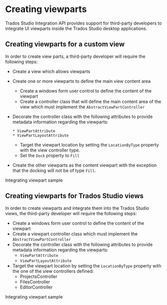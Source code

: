 Creating viewparts
====

Trados Studio Integration API provides support for third-party developers to integrate UI viewparts inside the Trados Studio desktop applications.

Creating viewparts for a custom view
----
In order to create view parts, a third-party developer will require the following steps:

* Create a view which allows viewparts
* Create one or more viewparts to define the main view content area
    * Create a windows form user control to define the content of the viewpart
    * Create a controller class that will define the main content area of the view which must implement the `AbstractViewPartController`
* Decorate the controller class with the following attributes to provide metadata information regarding the viewparts: 
  
      * ViewPartAttribute
      * ViewPartLayoutAttribute
    * Target the viewpart location by setting the `LocationByType` property with the view controller type.
    * Set the `Dock` property to `Fill`
  
* Create the other viewparts as the content viewpart with the exception that the docking will not be of type `Fill`.
  
Integrating viewpart sample

Creating viewparts for Trados Studio views
-----
In order to create viewparts and integrate them into the Trados Studio views, the third-party developer will require the following steps:

* Create a windows form user control to define the content of the viewpart
* Create a viewpart controller class which must implement the `AbstractViewPartController`
* Decorate the controller class with the following attributes to provide metadata information regarding the viewparts: 
    * `ViewPartAttribute`
    * `ViewPartLayoutAttribute`
* Target the viewpart location by setting the `LocationByType` property with the one of the view controllers defined:
    * ProjectsController
    * FilesController
    * EditorController
  
Integrating viewpart sample